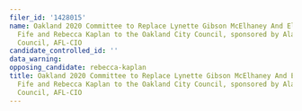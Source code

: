 ```yaml
---
filer_id: '1428015'
name: Oakland 2020 Committee to Replace Lynette Gibson McElhaney And Elect Carroll
  Fife and Rebecca Kaplan to the Oakland City Council, sponsored by Alameda Labor
  Council, AFL-CIO
candidate_controlled_id: ''
data_warning: 
opposing_candidate: rebecca-kaplan
title: Oakland 2020 Committee to Replace Lynette Gibson McElhaney And Elect Carroll
  Fife and Rebecca Kaplan to the Oakland City Council, sponsored by Alameda Labor
  Council, AFL-CIO
---
```

